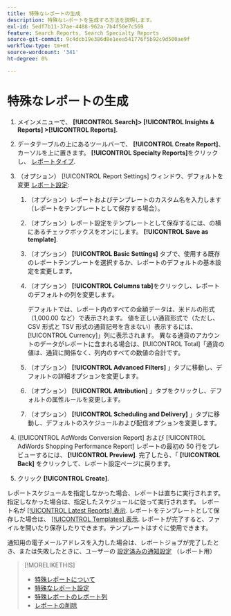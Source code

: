 ```yaml
---
title: 特殊なレポートの生成
description: 特殊なレポートを生成する方法を説明します。
exl-id: 5edf7b11-37ae-4488-962a-7b4f50e7c569
feature: Search Reports, Search Specialty Reports
source-git-commit: 9c4dcb19e386d8e1eea541776f5b92c9d500ae9f
workflow-type: tm+mt
source-wordcount: '341'
ht-degree: 0%

---
```


# 特殊なレポートの生成

1. メインメニューで、 **[!UICONTROL Search]> [!UICONTROL Insights & Reports] >[!UICONTROL Reports]**.

1. データテーブルの上にあるツールバーで、 **[!UICONTROL Create Report]**、カーソルを上に置きます。 **[!UICONTROL Specialty Reports]**&#x200B;をクリックし、 [レポートタイプ](/help/search-social-commerce/reports/management/specialty/specialty-report-about.md).

1. （オプション） [!UICONTROL Report Settings] ウィンドウ、デフォルトを変更 [レポート設定](specialty-report-settings.md):

   1. （オプション）レポートおよびテンプレートのカスタム名を入力します（レポートをテンプレートとして保存する場合）。

   1. （オプション）レポート設定をテンプレートとして保存するには、の横にあるチェックボックスをオンにします。 **[!UICONTROL Save as template]**.

   1. （オプション） **[!UICONTROL Basic Settings]** タブで、使用する既存のレポートテンプレートを選択するか、レポートのデフォルトの基本設定を変更します。

   1. （オプション） **[!UICONTROL Columns tab]**&#x200B;をクリックし、レポートのデフォルトの列を変更します。

      デフォルトでは、レポート内のすべての金額データは、米ドルの形式（1,000.00 など）で表示されます。 値を正しい通貨形式で（ただし、CSV 形式と TSV 形式の通貨記号を含まない）表示するには、[!UICONTROL Currency]」列に表示されます。 異なる通貨のアカウントのデータがレポートに含まれる場合は、[!UICONTROL Total]「通貨の値は、通貨に関係なく、列内のすべての数値の合計です。

   1. （オプション） **[!UICONTROL Advanced Filters]** 」タブに移動し、デフォルトの詳細オプションを変更します。

   1. （オプション） **[!UICONTROL Attribution]** 」タブをクリックし、デフォルトの属性ルールを変更します。

   1. （オプション） **[!UICONTROL Scheduling and Delivery]** 」タブに移動し、デフォルトのスケジュールおよび配信オプションを変更します。

1. ([!UICONTROL AdWords Conversion Report] および [!UICONTROL AdWords Shopping Performance Report] レポートの最初の 50 行をプレビューするには、 **[!UICONTROL Preview]**. 完了したら、「 **[!UICONTROL Back]** をクリックして、レポート設定ページに戻ります。

1. クリック **[!UICONTROL Create]**.

レポートスケジュールを指定しなかった場合、レポートは直ちに実行されます。指定しなかった場合は、指定したスケジュールに従って実行されます。 レポート名が [[!UICONTROL Latest Reports] 表示](/help/search-social-commerce/reports/report-about.md). レポートをテンプレートとして保存した場合は、 [[!UICONTROL Templates] 表示](/help/search-social-commerce/reports/report-about.md). レポートが完了すると、ファイルを開いたり保存したりできます。テンプレートはすぐに使用できます。

通知用の電子メールアドレスを入力した場合は、レポートジョブが完了したとき、または失敗したときに、ユーザーの [設定済みの通知設定](/help/search-social-commerce/notifications/notification-edit.md) （レポート用）

>[!MORELIKETHIS]
>
>* [特殊レポートについて](/help/search-social-commerce/reports/management/specialty/specialty-report-about.md)
>* [特殊なレポート設定](/help/search-social-commerce/reports/management/specialty/specialty-report-settings.md)
>* [特殊レポートのレポート列](/help/search-social-commerce/reports/management/specialty/specialty-report-columns.md)
>* [レポートの削除](/help/search-social-commerce/reports/management/report-delete.md)
